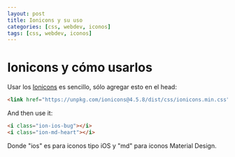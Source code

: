 ```yaml
---
layout: post
title: Ionicons y su uso
categories: [css, webdev, iconos]
tags: [css, webdev, iconos]
---
```

<link href="https://unpkg.com/ionicons@4.5.8/dist/css/ionicons.min.css" rel="stylesheet">

<style>
.ionicon{font-size: 1.5rem;}
</style>
# Ionicons y cómo usarlos

Usar los [Ionicons](https://ionicons.com/) es sencillo, sólo agregar esto en el head:
```html
<link href="https://unpkg.com/ionicons@4.5.8/dist/css/ionicons.min.css" rel="stylesheet">
```
And then use it:
```html
<i class="ion-ios-bug"></i>
<i class="ion-md-heart"></i>
```
Donde "ios" es para iconos tipo iOS y "md" para iconos Material Design. 
<i class="ionicon ion-ios-bug"></i><i class="ionicon  ion-md-heart"></i>